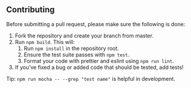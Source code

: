 ## Contributing

Before submitting a pull request, please make sure the following is done:

1. Fork the repository and create your branch from master.
2. Run `npm build`. This will:
    1. Run `npm install` in the repository root.
    2. Ensure the test suite passes with `npm test`.
    3. Format your code with prettier and eslint using `npm run lint`.
3. If you’ve fixed a bug or added code that should be tested, add tests!

Tip: `npm run mocha -- --grep "test name"` is helpful in development.
